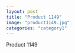 ```yaml
---
layout: post
title: "Product 1149"
image: "product1149.jpg"
categories: "category1"
---
```

Product 1149
